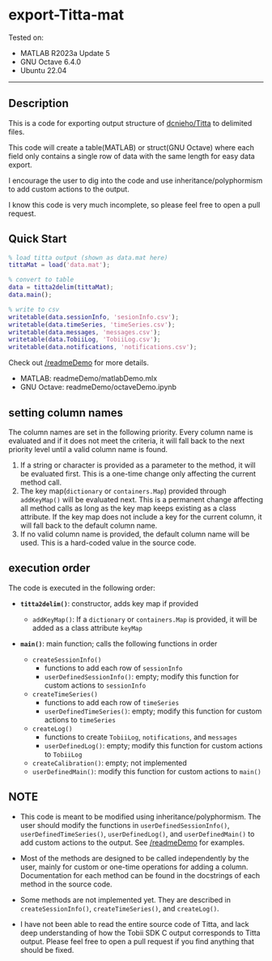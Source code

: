 # export-Titta-mat

Tested on:

- MATLAB R2023a Update 5
- GNU Octave 6.4.0
- Ubuntu 22.04

---

## Description

This is a code for exporting output structure of [dcnieho/Titta](https://github.com/dcnieho/Titta.git) to delimited files.

This code will create a table(MATLAB) or struct(GNU Octave) where each field only contains a single row of data with the same length for easy data export.

I encourage the user to dig into the code and use inheritance/polyphormism to add custom actions to the output.

I know this code is very much incomplete, so please feel free to open a pull request.

## Quick Start

```matlab
% load titta output (shown as data.mat here)
tittaMat = load('data.mat');

% convert to table
data = titta2delim(tittaMat);
data.main();

% write to csv
writetable(data.sessionInfo, 'sesionInfo.csv');
writetable(data.timeSeries, 'timeSeries.csv');
writetable(data.messages, 'messages.csv');
writetable(data.TobiiLog, 'TobiiLog.csv');
writetable(data.notifications, 'notifications.csv');
```

Check out [/readmeDemo](./readDemo) for more details.

- MATLAB: readmeDemo/matlabDemo.mlx
- GNU Octave: readmeDemo/octaveDemo.ipynb

## setting column names

The column names are set in the following priority. Every column name is evaluated and if it does not meet the criteria, it will fall back to the next priority level until a valid column name is found.

1. If a string or character is provided as a parameter to the method, it will be evaluated first. This is a one-time change only affecting the current method call.
2. The key map(`dictionary` or `containers.Map`) provided through `addKeyMap()` will be evaluated next. This is a permanent change affecting all method calls as long as the key map keeps existing as a class attribute. If the key map does not include a key for the current column, it will fall back to the default column name.
3. If no valid column name is provided, the default column name will be used. This is a hard-coded value in the source code.

## execution order

The code is executed in the following order:

- **`titta2delim()`**: constructor, adds key map if provided

  - `addKeyMap()`: If a `dictionary` or `containers.Map` is provided, it will be added as a class attribute `keyMap`

- **`main()`**: main function; calls the following functions in order

  - `createSessionInfo()`
    - functions to add each row of `sessionInfo`
    - `userDefinedSessionInfo()`: empty; modify this function for custom actions to `sessionInfo`
  - `createTimeSeries()`
    - functions to add each row of `timeSeries`
    - `userDefinedTimeSeries()`: empty; modify this function for custom actions to `timeSeries`
  - `createLog()`
    - functions to create `TobiiLog`, `notifications`, and `messages`
    - `userDefinedLog()`: empty; modify this function for custom actions to `TobiiLog`
  - `createCalibration()`: empty; not implemented
  - `userDefinedMain()`: modify this function for custom actions to `main()`

## NOTE

- This code is meant to be modified using inheritance/polyphormism. The user should modify the functions in `userDefinedSessionInfo()`, `userDefinedTimeSeries()`, `userDefinedLog()`, and `userDefinedMain()` to add custom actions to the output. See [/readmeDemo](./readDemo) for examples.

- Most of the methods are designed to be called independently by the user, mainly for custom or one-time operations for adding a column. Documentation for each method can be found in the docstrings of each method in the source code.

- Some methods are not implemented yet. They are described in `createSessionInfo()`, `createTimeSeries()`, and `createLog()`.

- I have not been able to read the entire source code of Titta, and lack deep understanding of how the Tobii SDK C output corresponds to Titta output. Please feel free to open a pull request if you find anything that should be fixed.
